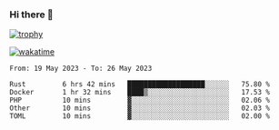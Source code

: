 ### Hi there 👋

[![trophy](https://github-profile-trophy.vercel.app/?username=cxnky&theme=dracula)](https://github.com/ryo-ma/github-profile-trophy)

[![wakatime](https://wakatime.com/badge/user/1c39c599-5497-41b9-a5be-2c4676e7fd23.svg)](https://wakatime.com/@1c39c599-5497-41b9-a5be-2c4676e7fd23)
<!--START_SECTION:waka-->

```text
From: 19 May 2023 - To: 26 May 2023

Rust         6 hrs 42 mins   ███████████████████░░░░░░   75.80 %
Docker       1 hr 32 mins    ████▒░░░░░░░░░░░░░░░░░░░░   17.53 %
PHP          10 mins         ▓░░░░░░░░░░░░░░░░░░░░░░░░   02.06 %
Other        10 mins         ▓░░░░░░░░░░░░░░░░░░░░░░░░   02.03 %
TOML         10 mins         ▓░░░░░░░░░░░░░░░░░░░░░░░░   02.00 %
```

<!--END_SECTION:waka-->
